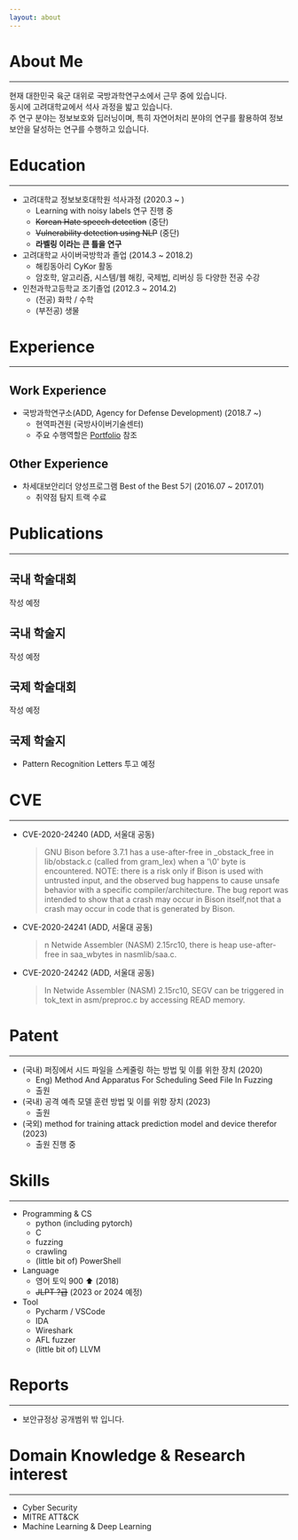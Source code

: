 ```yaml
---
layout: about 
---
```


# About Me
___  

현재 대한민국 육군 대위로 국방과학연구소에서 근무 중에 있습니다.    
동시에 고려대학교에서 석사 과정을 밟고 있습니다.  
주 연구 분야는 정보보호와 딥러닝이며, 특히 자연어처리 분야의 연구를 활용하여 정보보안을 달성하는 연구를 수행하고 있습니다.

# Education
___

- 고려대학교 정보보호대학원 석사과정 (2020.3 ~ )
    - Learning with noisy labels 연구 진행 중   
    - ~~Korean Hate speech detection~~ (중단)
    - ~~Vulnerability detection using NLP~~ (중단)
    - **라벨링 이라는 큰 틀을 연구**
- 고려대학교 사이버국방학과 졸업 (2014.3 ~ 2018.2)
    - 해킹동아리 CyKor 활동
    - 암호학, 알고리즘, 시스템/웹 해킹, 국제법, 리버싱 등 다양한 전공 수강
- 인천과학고등학교 조기졸업 (2012.3 ~ 2014.2)
    - (전공) 화학 / 수학
    - (부전공)  생물

# Experience
___
## Work Experience
- 국방과학연구소(ADD, Agency for Defense Development) (2018.7 ~)
  - 현역파견원 (국방사이버기술센터)
  - 주요 수행역할은 [Portfolio](https://ssinsch.github.io/portfolio/) 참조

## Other Experience
- 차세대보안리더 양성프로그램 Best of the Best 5기 (2016.07 ~ 2017.01)
    - 취약점 탐지 트랙 수료

# Publications
___
## 국내 학술대회
작성 예정

## 국내 학술지
작성 예정

## 국제 학술대회
작성 예정

## 국제 학술지
- Pattern Recognition Letters 투고 예정

# CVE
___
- CVE-2020-24240 (ADD, 서울대 공동)
    >GNU Bison before 3.7.1 has a use-after-free in _obstack_free in lib/obstack.c (called from gram_lex) when a '\0' byte is encountered. NOTE: there is a risk only if Bison is used with untrusted input, and the observed bug happens to cause unsafe behavior with a specific compiler/architecture. The bug report was intended to show that a crash may occur in Bison itself,not that a crash may occur in code that is generated by Bison.
- CVE-2020-24241 (ADD, 서울대 공동)
  >n Netwide Assembler (NASM) 2.15rc10, there is heap use-after-free in saa_wbytes in nasmlib/saa.c.
- CVE-2020-24242 (ADD, 서울대 공동)
    >In Netwide Assembler (NASM) 2.15rc10, SEGV can be triggered in tok_text in asm/preproc.c by accessing READ memory.

# Patent
___
- (국내) 퍼징에서 시드 파일을 스케줄링 하는 방법 및 이를 위한 장치 (2020)
  - Eng) Method And Apparatus For Scheduling Seed File In Fuzzing
  - 출원
- (국내) 공격 예측 모델 훈련 방법 및 이를 위항 장치 (2023) 
  - 출원
- (국외) method for training attack prediction model and device therefor (2023)
  - 출원 진행 중


# Skills
___
- Programming & CS
    - python (including pytorch)
    - C
    - fuzzing
    - crawling
    - (little bit of) PowerShell
- Language
    - 영어 토익 900 :arrow_up: (2018)
    - ~~JLPT ?급~~ (2023 or 2024 예정)
- Tool
    - Pycharm / VSCode
    - IDA
    - Wireshark
    - AFL fuzzer
    - (little bit of) LLVM

# Reports
___
- 보안규정상 공개범위 밖 입니다.

# Domain Knowledge & Research interest
___ 
- Cyber Security
- MITRE ATT&CK
- Machine Learning & Deep Learning
